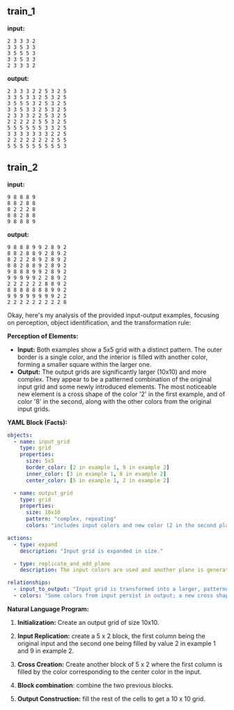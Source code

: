 
## train_1

**input:**
```
2 3 3 3 2
3 3 5 3 3
3 5 5 5 3
3 3 5 3 3
2 3 3 3 2
```


**output:**
```
2 3 3 3 2 2 5 3 2 5
3 3 5 3 3 2 5 3 2 5
3 5 5 5 3 2 5 3 2 5
3 3 5 3 3 2 5 3 2 5
2 3 3 3 2 2 5 3 2 5
2 2 2 2 2 5 5 3 2 5
5 5 5 5 5 5 3 3 2 5
3 3 3 3 3 3 3 2 2 5
2 2 2 2 2 2 2 2 5 5
5 5 5 5 5 5 5 5 5 3
```


## train_2

**input:**
```
9 8 8 8 9
8 8 2 8 8
8 2 2 2 8
8 8 2 8 8
9 8 8 8 9
```


**output:**
```
9 8 8 8 9 9 2 8 9 2
8 8 2 8 8 9 2 8 9 2
8 2 2 2 8 9 2 8 9 2
8 8 2 8 8 9 2 8 9 2
9 8 8 8 9 9 2 8 9 2
9 9 9 9 9 2 2 8 9 2
2 2 2 2 2 2 8 8 9 2
8 8 8 8 8 8 8 9 9 2
9 9 9 9 9 9 9 9 2 2
2 2 2 2 2 2 2 2 2 8
```

Okay, here's my analysis of the provided input-output examples, focusing on perception, object identification, and the transformation rule:

**Perception of Elements:**

*   **Input:** Both examples show a 5x5 grid with a distinct pattern. The outer border is a single color, and the interior is filled with another color, forming a smaller square within the larger one.
*   **Output:** The output grids are significantly larger (10x10) and more complex. They appear to be a patterned combination of the original input grid and some newly introduced elements. The most noticeable new element is a cross shape of the color '2' in the first example, and of color '8' in the second, along with the other colors from the original input grids.

**YAML Block (Facts):**


```yaml
objects:
  - name: input_grid
    type: grid
    properties:
      size: 5x5
      border_color: [2 in example 1, 9 in example 2]
      inner_color: [3 in example 1, 8 in example 2]
      center_color: [5 in example 1, 2 in example 2]

  - name: output_grid
    type: grid
    properties:
      size: 10x10
      pattern: "complex, repeating"
      colors: "includes input colors and new color (2 in the second plane)"

actions:
  - type: expand
    description: "Input grid is expanded in size."

  - type: replicate_and_add_plane
    description: The input colors are used and another plane is generated.

relationships:
  - input_to_output: "Input grid is transformed into a larger, patterned output grid."
  - colors: "Some colors from input persist in output; a new cross shaped object is formed."

```


**Natural Language Program:**

1.  **Initialization:** Create an output grid of size 10x10.

2.  **Input Replication:** create a 5 x 2 block, the first column being the original input and the second one being filled by value 2 in example 1 and 9 in example 2.

3.  **Cross Creation:** Create another block of 5 x 2 where the first column is filled by the color corresponding to the center color in the input.

4. **Block combination**: combine the two previous blocks.

5.  **Output Construction:** fill the rest of the cells to get a 10 x 10 grid.

